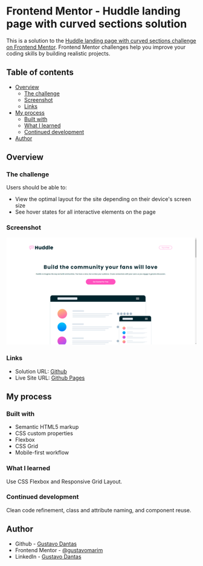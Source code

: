 # Frontend Mentor - Huddle landing page with curved sections solution

This is a solution to the [Huddle landing page with curved sections challenge on Frontend Mentor](https://www.frontendmentor.io/challenges/huddle-landing-page-with-curved-sections-5ca5ecd01e82137ec91a50f2). Frontend Mentor challenges help you improve your coding skills by building realistic projects. 

## Table of contents

- [Overview](#overview)
  - [The challenge](#the-challenge)
  - [Screenshot](#screenshot)
  - [Links](#links)
- [My process](#my-process)
  - [Built with](#built-with)
  - [What I learned](#what-i-learned)
  - [Continued development](#continued-development)
- [Author](#author)


## Overview

### The challenge

Users should be able to:

- View the optimal layout for the site depending on their device's screen size
- See hover states for all interactive elements on the page

### Screenshot

![](./images/huddle-landing-page.png)

### Links

- Solution URL: [Github](https://github.com/gustavomarim/huddle-landing-page-css)
- Live Site URL: [Github Pages](https://gustavomarim.github.io/huddle-landing-page-css/)

## My process

### Built with

- Semantic HTML5 markup
- CSS custom properties
- Flexbox
- CSS Grid
- Mobile-first workflow


### What I learned

Use CSS Flexbox and Responsive Grid Layout.


### Continued development

Clean code refinement, class and attribute naming, and component reuse.


## Author

- Github - [Gustavo Dantas](https://github.com/gustavomarim)
- Frontend Mentor - [@gustavomarim](https://www.frontendmentor.io/profile/gustavomarim)
- LinkedIn - [Gustavo Dantas](https://www.linkedin.com/in/gustavodantasmarim/)

